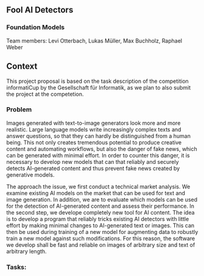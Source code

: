 ## Fool AI Detectors
### Foundation Models

Team members: Levi Otterbach, Lukas Müller, Max Buchholz, Raphael Weber

## Context
This project proposal is based on the task description of the competition informatiCup by the Gesellschaft für Informatik, as we plan to also submit the project at the competetion.

### Problem
Images generated with text-to-image generators look more and more realistic. Large language models write increasingly complex texts and answer questions, so that they can hardly be distinguished from a human being. This not only creates tremendous potential to produce creative content and automating workflows, but also the danger of fake news, which can be generated with minimal effort. In order to counter this danger, it is necessary to develop new models that can that reliably and securely detects AI-generated content and thus prevent fake news created by generative models.

The approach the issue, we first conduct a technical market analysis. We examine existing AI models on the market that can be used for text and image generation. In addition, we are to evaluate which models can be used for the detection of AI-generated content and assess their performance. In the second step, we develope completely new tool for AI content. The idea is to develop a program that reliably tricks existing AI detectors with little effort by making minimal changes to AI-generated text or images. This can then be used during training of a new model for augmenting data to robustly train a new model against such modifications. For this reason, the software we develop shall be fast and reliable on images of arbitrary size and text of arbitrary length.

### Tasks:

